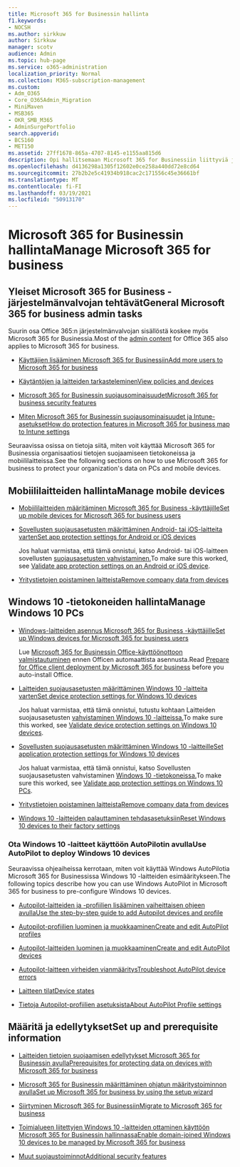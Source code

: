 ```yaml
---
title: Microsoft 365 for Businessin hallinta
f1.keywords:
- NOCSH
ms.author: sirkkuw
author: Sirkkuw
manager: scotv
audience: Admin
ms.topic: hub-page
ms.service: o365-administration
localization_priority: Normal
ms.collection: M365-subscription-management
ms.custom:
- Adm_O365
- Core_O365Admin_Migration
- MiniMaven
- MSB365
- OKR_SMB_M365
- AdminSurgePortfolio
search.appverid:
- BCS160
- MET150
ms.assetid: 27ff1678-865a-4707-8145-e1155aa815d6
description: Opi hallitsemaan Microsoft 365 for Businessiin liittyviä järjestelmänvalvojan tehtäviä, mobiililaitteita, Windows 10 -tietokoneita ja monia tällaisia tehtäviä.
ms.openlocfilehash: d4136298a1305f12602e0ce258a440dd72e8cd64
ms.sourcegitcommit: 27b2b2e5c41934b918cac2c171556c45e36661bf
ms.translationtype: MT
ms.contentlocale: fi-FI
ms.lasthandoff: 03/19/2021
ms.locfileid: "50913170"
---
```

# <a name="manage-microsoft-365-for-business"></a><span data-ttu-id="17644-103">Microsoft 365 for Businessin hallinta</span><span class="sxs-lookup"><span data-stu-id="17644-103">Manage Microsoft 365 for business</span></span>

## <a name="general-microsoft-365-for-business-admin-tasks"></a><span data-ttu-id="17644-104">Yleiset Microsoft 365 for Business -järjestelmänvalvojan tehtävät</span><span class="sxs-lookup"><span data-stu-id="17644-104">General Microsoft 365 for business admin tasks</span></span>

<span data-ttu-id="17644-105">Suurin osa [](/office365/admin/admin-home) Office 365:n järjestelmänvalvojan sisällöstä koskee myös Microsoft 365 for Businessia.</span><span class="sxs-lookup"><span data-stu-id="17644-105">Most of the [admin content](/office365/admin/admin-home) for Office 365 also applies to Microsoft 365 for business.</span></span>

- [<span data-ttu-id="17644-106">Käyttäjien lisääminen Microsoft 365 for Businessiin</span><span class="sxs-lookup"><span data-stu-id="17644-106">Add more users to Microsoft 365 for business</span></span>](../admin/add-users/add-users.md)
    
- [<span data-ttu-id="17644-107">Käytäntöjen ja laitteiden tarkasteleminen</span><span class="sxs-lookup"><span data-stu-id="17644-107">View policies and devices</span></span>](view-policies-and-devices.md)
    
- [<span data-ttu-id="17644-108">Microsoft 365 for Businessin suojausominaisuudet</span><span class="sxs-lookup"><span data-stu-id="17644-108">Microsoft 365 for business security features</span></span>](security-features.md)
    
- [<span data-ttu-id="17644-109">Miten Microsoft 365 for Businessin suojausominaisuudet ja Intune-asetukset</span><span class="sxs-lookup"><span data-stu-id="17644-109">How do protection features in Microsoft 365 for business map to Intune settings</span></span>](map-protection-features-to-intune-settings.md)
    
<span data-ttu-id="17644-110">Seuraavissa osissa on tietoja siitä, miten voit käyttää Microsoft 365 for Businessia organisaatiosi tietojen suojaamiseen tietokoneissa ja mobiililaitteissa.</span><span class="sxs-lookup"><span data-stu-id="17644-110">See the following sections on how to use Microsoft 365 for business to protect your organization's data on PCs and mobile devices.</span></span>
  
## <a name="manage-mobile-devices"></a><span data-ttu-id="17644-111">Mobiililaitteiden hallinta</span><span class="sxs-lookup"><span data-stu-id="17644-111">Manage mobile devices</span></span>

- [<span data-ttu-id="17644-112">Mobiililaitteiden määritäminen Microsoft 365 for Business -käyttäjille</span><span class="sxs-lookup"><span data-stu-id="17644-112">Set up mobile devices for Microsoft 365 for business users</span></span>](set-up-mobile-devices.md)
    
- [<span data-ttu-id="17644-113">Sovellusten suojausasetusten määrittäminen Android- tai iOS-laitteita varten</span><span class="sxs-lookup"><span data-stu-id="17644-113">Set app protection settings for Android or iOS devices</span></span>](app-protection-settings-for-android-and-ios.md)
    
    <span data-ttu-id="17644-114">Jos haluat varmistaa, että tämä onnistui, katso Android- tai iOS-laitteen sovellusten [suojausasetusten vahvistaminen.](validate-settings-on-android-or-ios.md)</span><span class="sxs-lookup"><span data-stu-id="17644-114">To make sure this worked, see [Validate app protection settings on an Android or iOS device](validate-settings-on-android-or-ios.md).</span></span> 
    
- [<span data-ttu-id="17644-115">Yritystietojen poistaminen laitteista</span><span class="sxs-lookup"><span data-stu-id="17644-115">Remove company data from devices</span></span>](remove-company-data.md)
    
## <a name="manage-windows-10-pcs"></a><span data-ttu-id="17644-116">Windows 10 -tietokoneiden hallinta</span><span class="sxs-lookup"><span data-stu-id="17644-116">Manage Windows 10 PCs</span></span>

- [<span data-ttu-id="17644-117">Windows-laitteiden asennus Microsoft 365 for Business -käyttäjille</span><span class="sxs-lookup"><span data-stu-id="17644-117">Set up Windows devices for Microsoft 365 for business users</span></span>](set-up-windows-devices.md)

    <span data-ttu-id="17644-118">Lue [Microsoft 365 for Businessin Office-käyttöönottoon valmistautuminen](prepare-for-office-client-deployment.md) ennen Officen automaattista asennusta.</span><span class="sxs-lookup"><span data-stu-id="17644-118">Read [Prepare for Office client deployment by Microsoft 365 for business](prepare-for-office-client-deployment.md) before you auto-install Office.</span></span> 
    
- [<span data-ttu-id="17644-119">Laitteiden suojausasetusten määrittäminen Windows 10 -laitteita varten</span><span class="sxs-lookup"><span data-stu-id="17644-119">Set device protection settings for Windows 10 devices</span></span>](protection-settings-for-windows-10-pcs.md)
    
    <span data-ttu-id="17644-120">Jos haluat varmistaa, että tämä onnistui, tutustu kohtaan Laitteiden suojausasetusten [vahvistaminen Windows 10 -laitteissa.](validate-settings-on-windows-10-pcs.md)</span><span class="sxs-lookup"><span data-stu-id="17644-120">To make sure this worked, see [Validate device protection settings on Windows 10 devices](validate-settings-on-windows-10-pcs.md).</span></span> 
    
- [<span data-ttu-id="17644-121">Sovellusten suojausasetusten määrittäminen Windows 10 -laitteille</span><span class="sxs-lookup"><span data-stu-id="17644-121">Set application protection settings for Windows 10 devices</span></span>](protection-settings-for-windows-10-devices.md)
    
    <span data-ttu-id="17644-122">Jos haluat varmistaa, että tämä onnistui, katso Sovellusten suojausasetusten vahvistaminen [Windows 10 -tietokoneissa.](validate-protection-settings-on-windows-10-pcs.md)</span><span class="sxs-lookup"><span data-stu-id="17644-122">To make sure this worked, see [Validate app protection settings on Windows 10 PCs](validate-protection-settings-on-windows-10-pcs.md).</span></span> 
    
- [<span data-ttu-id="17644-123">Yritystietojen poistaminen laitteista</span><span class="sxs-lookup"><span data-stu-id="17644-123">Remove company data from devices</span></span>](remove-company-data.md)
    
- [<span data-ttu-id="17644-124">Windows 10 -laitteiden palauttaminen tehdasasetuksiin</span><span class="sxs-lookup"><span data-stu-id="17644-124">Reset Windows 10 devices to their factory settings</span></span>](reset-devices-to-factory-settings.md)
    
### <a name="use-autopilot-to-deploy-windows-10-devices"></a><span data-ttu-id="17644-125">Ota Windows 10 -laitteet käyttöön AutoPilotin avulla</span><span class="sxs-lookup"><span data-stu-id="17644-125">Use AutoPilot to deploy Windows 10 devices</span></span>

<span data-ttu-id="17644-126">Seuraavissa ohjeaiheissa kerrotaan, miten voit käyttää Windows AutoPilotia Microsoft 365 for Businessissa Windows 10 -laitteiden esimääritykseen.</span><span class="sxs-lookup"><span data-stu-id="17644-126">The following topics describe how you can use Windows AutoPilot in Microsoft 365 for business to pre-configure Windows 10 devices.</span></span>
  
- [<span data-ttu-id="17644-127">Autopilot-laitteiden ja -profiilien lisääminen vaiheittaisen ohjeen avulla</span><span class="sxs-lookup"><span data-stu-id="17644-127">Use the step-by-step guide to add Autopilot devices and profile</span></span>](add-autopilot-devices-and-profile.md)
    
- [<span data-ttu-id="17644-128">Autopilot-profiilien luominen ja muokkaaminen</span><span class="sxs-lookup"><span data-stu-id="17644-128">Create and edit AutoPilot profiles</span></span>](create-and-edit-autopilot-profiles.md)
    
- [<span data-ttu-id="17644-129">Autopilot-laitteiden luominen ja muokkaaminen</span><span class="sxs-lookup"><span data-stu-id="17644-129">Create and edit AutoPilot devices</span></span>](create-and-edit-autopilot-devices.md)
    
- [<span data-ttu-id="17644-130">Autopilot-laitteen virheiden vianmääritys</span><span class="sxs-lookup"><span data-stu-id="17644-130">Troubleshoot AutoPilot device errors</span></span>](troubleshoot-autopilot-errors.md)
    
- [<span data-ttu-id="17644-131">Laitteen tilat</span><span class="sxs-lookup"><span data-stu-id="17644-131">Device states</span></span>](device-states.md)
    
- [<span data-ttu-id="17644-132">Tietoja Autopilot-profiilien asetuksista</span><span class="sxs-lookup"><span data-stu-id="17644-132">About AutoPilot Profile settings</span></span>](autopilot-profile-settings.md)
    
## <a name="set-up-and-prerequisite-information"></a><span data-ttu-id="17644-133">Määritä ja edellytykset</span><span class="sxs-lookup"><span data-stu-id="17644-133">Set up and prerequisite information</span></span>

- [<span data-ttu-id="17644-134">Laitteiden tietojen suojaamisen edellytykset Microsoft 365 for Businessin avulla</span><span class="sxs-lookup"><span data-stu-id="17644-134">Prerequisites for protecting data on devices with Microsoft 365 for business</span></span>](pre-requisites-for-data-protection.md)
    
- [<span data-ttu-id="17644-135">Microsoft 365 for Businessin määrittäminen ohjatun määritystoiminnon avulla</span><span class="sxs-lookup"><span data-stu-id="17644-135">Set up Microsoft 365 for business by using the setup wizard</span></span>](set-up.md)
    
- [<span data-ttu-id="17644-136">Siirtyminen Microsoft 365 for Businessiin</span><span class="sxs-lookup"><span data-stu-id="17644-136">Migrate to Microsoft 365 for business</span></span>](migrate-to-microsoft-365-business.md)
    
- [<span data-ttu-id="17644-137">Toimialueen liitettyjen Windows 10 -laitteiden ottaminen käyttöön Microsoft 365 for Businessin hallinnassa</span><span class="sxs-lookup"><span data-stu-id="17644-137">Enable domain-joined Windows 10 devices to be managed by Microsoft 365 for business</span></span>](manage-windows-devices.md)
    
- [<span data-ttu-id="17644-138">Muut suojaustoiminnot</span><span class="sxs-lookup"><span data-stu-id="17644-138">Additional security features</span></span>](security-features.md#additional-security-features)